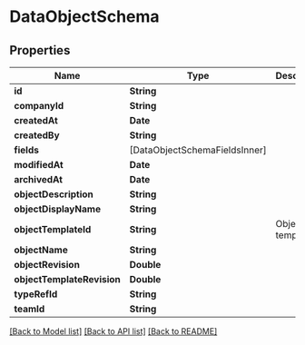 # DataObjectSchema

## Properties
Name | Type | Description | Notes
------------ | ------------- | ------------- | -------------
**id** | **String** |  | 
**companyId** | **String** |  | 
**createdAt** | **Date** |  | 
**createdBy** | **String** |  | 
**fields** | [DataObjectSchemaFieldsInner] |  | 
**modifiedAt** | **Date** |  | 
**archivedAt** | **Date** |  | [optional] 
**objectDescription** | **String** |  | 
**objectDisplayName** | **String** |  | 
**objectTemplateId** | **String** | Object template ID | 
**objectName** | **String** |  | 
**objectRevision** | **Double** |  | 
**objectTemplateRevision** | **Double** |  | 
**typeRefId** | **String** |  | 
**teamId** | **String** |  | [optional] 

[[Back to Model list]](../README.md#documentation-for-models) [[Back to API list]](../README.md#documentation-for-api-endpoints) [[Back to README]](../README.md)


